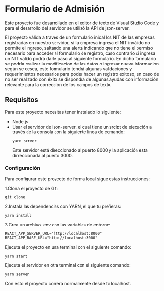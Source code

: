 # Formulario de Admisión 

Este proyecto fue desarrollado en el editor de texto de Visual Studio Code y para el desarrollo del servidor se utilizó la API de json-server.

El proyecto válida a través de un formulario inical los NIT de las empresas registradas en nuestro servidor, si la empresa ingresa el NIT inválido no permite el ingreso, saltando una alerta indicando que no tiene el permiso necesario para acceder al formulario de registro, caso contrario si ingresa un NIT valido podrá darle paso al siguiente formulario. En dicho formulario se podría realizar la modificacion de los datos o ingresar nueva informacion según se desea, este formulario tendrá algunas validaciones y requerimientos necesarios para poder hacer un registro exitoso, en caso de no ser realizado con éxito se dispondra de algunas ayudas con información relevante para la corrección de los campos de texto.

## Requisitos

Para este proyecto necesitas tener instalado lo siguiente:
* Node.js
* Usar el servidor de json-server, el cual tiene un srcipt de ejecución a través de   la consola con la siguiente línea de comando:
  ~~~
  yarn server
  ~~~
  Este servidor está direccionado al puerto 8000 y la aplicación esta dirreccionada  al puerto 3000.
  
### Configuración

Para configurar este proyecto de forma local sigue estas instrucciones:

1.Clona el proyecto de Git:
~~~
git clone
~~~
2.Instala las dependencias con YARN, el que tu prefieras:
 ~~~
yarn install
~~~
3.Crea un archivo .env con las variables de entorno:
~~~
REACT_APP_SERVER_URL="http://localhost:8000"
REACT_APP_BASE_URL="http://localhost:3000"
~~~
Ejecuta el proyecto en una terminal con el siguiente comando:
~~~
yarn start
~~~
Ejecuta el servidor en otra terminal con el siguiente comando:
~~~
yarn server
~~~
Con esto el proyecto correrá normalmente desde tu localhost.
